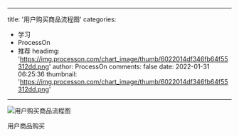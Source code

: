 
---
title: '用户购买商品流程图'
categories: 
 - 学习
 - ProcessOn
 - 推荐
headimg: 'https://img.processon.com/chart_image/thumb/6022014df346fb64f55312dd.png'
author: ProcessOn
comments: false
date: 2022-01-31 06:25:36
thumbnail: 'https://img.processon.com/chart_image/thumb/6022014df346fb64f55312dd.png'
---

<div>   
<img class="thumb" alt="用户购买商品流程图" src="https://img.processon.com/chart_image/thumb/6022014df346fb64f55312dd.png" referrerpolicy="no-referrer">
<p>用户商品购买</p>  
</div>
            